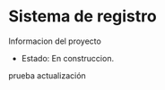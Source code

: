 <h1> Sistema de registro</h1>
<p> Informacion del proyecto</p>

- Estado: En construccion.

prueba actualización
